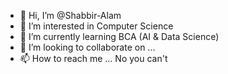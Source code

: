 - 👋 Hi, I’m @Shabbir-Alam
- 👀 I’m interested in Computer Science
- 🌱 I’m currently learning BCA (AI & Data Science)
- 💞️ I’m looking to collaborate on ...
- 📫 How to reach me ... No you can't

<!---
Shabbir-Alam/Shabbir-Alam is a ✨ special ✨ repository because its `README.md` (this file) appears on your GitHub profile.
You can click the Preview link to take a look at your changes.
--->
